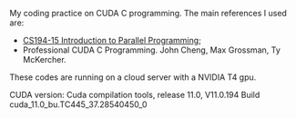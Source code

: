 My coding practice on CUDA C programming. 
The main references I used are: 
- [CS194-15 Introduction to Parallel Programming](
  https://sites.google.com/lbl.gov/cs194-15-fa2020/);
- Professional CUDA C Programming. John Cheng, Max Grossman, Ty McKercher.

These codes are running on a cloud server with a NVIDIA T4 gpu.

CUDA version:
Cuda compilation tools, release 11.0, V11.0.194
Build cuda_11.0_bu.TC445_37.28540450_0
